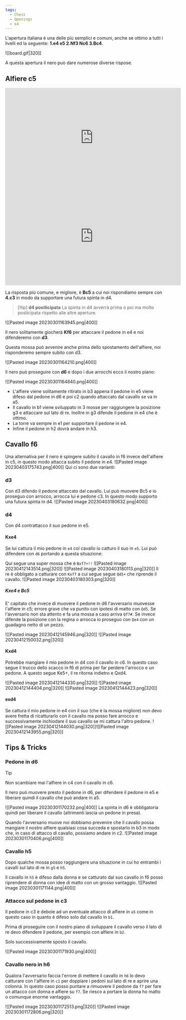 ```yaml
---
tags:
  - Chess
  - Openings
  - e4
---
```

L'apertura italiana è una delle più semplici e comuni, anche se ottimo a tutti i livelli ed la seguente: **1.e4 e5 2.Nf3 Nc6 3.Bc4**.

![[board.gif|320]]

A questa apertura il nero può dare numerose diverse rispose.

## Alfiere c5

<div class="iframe-container">
  <iframe width="560" height="315" src="https://www.youtube.com/embed/QWTEL_2jzbo" title="YouTube video player" frameborder="0" allow="accelerometer; autoplay; clipboard-write; encrypted-media; gyroscope; picture-in-picture" allowfullscreen></iframe>
</div>

<div class="iframe-container">
  <iframe width="560" height="315" src="https://www.youtube.com/embed/4E1rc7dC9JQ" title="YouTube video player" frameborder="0" allow="accelerometer; autoplay; clipboard-write; encrypted-media; gyroscope; picture-in-picture" allowfullscreen></iframe>
</div>

La risposta più comune, e migliore, è **Bc5** a cui noi rispondiamo sempre con **4.c3** in modo da supportare una futura spinta in d4.
> [!tip] **d4 positicipata**
> La spinta in d4 avverrà prima o poi ma molto posticipata rispetto alle altre aperture.

![[Pasted image 20230301163945.png|400]]

Il nero solitamente giocherà **Kf6** per attaccare il pedone in e4 e noi difenderemo con **d3**.

Questa mossa può avvenire anche prima dello spostamento dell'alfiere, noi risponderemo sempre subito con d3.

![[Pasted image 20230301164210.png|400]]

Il nero può proseguire con **d6** e dopo i due arrocchi ecco il nostro piano:

![[Pasted image 20230301164840.png|400]]

* L'alfiere viene solitamente ritirato in b3 appena il pedone in e5 viene difeso dal pedone in d6 e poi c2 quando attaccato dal cavallo se va in a5.
* Il cavallo in b1 viene sviluppato in 3 mosse per raggiungere la posizione g3 e attaccare sul lato di re. Inoltre in g3 difende il pedone in e4 che è ottimo.
* La torre va sempre in e1 per supportare il pedone in e4.
* Infine il pedone in h2 dovrà andare in h3.

## Cavallo f6
Una alternativa per il nero è spingere subito il cavallo in f6 invece dell'alfiere in c5, in questo modo attacca subito il pedone in e4.
![[Pasted image 20230403175743.png|400]]
Qui ci sono due varianti:
### d3
Con d3 difendo il pedone attaccato dal cavallo. Lui può muovere Bc5 e io proseguo con arrocco, arrocca lui e pedone c3.
In questo modo supporto una futura spinta in d4.
![[Pasted image 20230403180632.png|400]]

### d4
Con d4 contrattacco il suo pedone in e5.
#### Kxe4
Se lui cattura il mio pedone in `e4` col cavallo io catturo il suo in `e5`.
Lui può difendere con `d6` portando a questa situazione:

Qui segue una super mossa che è `Bxf7+!!`
![[Pasted image 20230412143514.png|320]] ![[Pasted image 20230403180113.png|320]]
Il re è obbligato a catturare con `Kxf7` a cui segue segue `Qd5+` che riprende il cavallo.
![[Pasted image 20230403180303.png|320]]

##### Kxe4 e Bc5
E' capitato che invece di muovere il pedone in d6 l'avversario muovesse l'alfiere in c5; errore grave che va punito con ipotesi di matto con `Qd5`.
Se l'avversario non sta attento e fa una mossa a caso arriva `Qf7#`.
Se invece difende la posizione con la regina o arrocca io proseguo con `Qe4` con un guadagno netto di un pezzo.

![[Pasted image 20230412145946.png|320]] ![[Pasted image 20230412150032.png|320]]

#### Kxd4
Potrebbe mangiare il mio pedone in d4 con il cavallo in c6. In questo caso segue il trucco dello scacco in f6 di prima per far perdere l'arrocco e un pedone.
A questo segue Ke5+, il re ritorna indietro e Qxd4.

![[Pasted image 20230412144330.png|320]] ![[Pasted image 20230412144404.png|320]] ![[Pasted image 20230412144423.png|320]]

#### exd4
Se cattura il mio pedone in e4 con il suo (che è la mossa migliore) non devo avere fretta di ricatturarlo con il cavallo ma posso fare arrocco e successivamente inchiodare il suo cavallo se mi cattura l'altro pedone.
![[Pasted image 20230412144030.png|320]]![[Pasted image 20230412143955.png|320]]


## Tips & Tricks

### Pedone in d6

> [!tip]
> Non scambiare mai l'alfiere in c4 con il cavallo in c6.

Il nero può muovere presto il pedone in d6, per difendere il pedone in e5 e liberare quindi il cavallo che può andare in a5.

![[Pasted image 20230301170232.png|400]]
La spinta in d6 è obbligatoria quindi per liberare il cavallo (altrimenti lascia un pedone in presa).

Quando l'avversario muove noi dobbiamo prevenire che il cavallo possa mangiare il nostro alfiere qualsiasi cosa succeda e spostarlo in b3 in modo che, in caso di attacco di cavallo, possiamo andare in c2.
![[Pasted image 20230301170406.png|400]]

### Cavallo h5
Dopo qualche mossa posso raggiungere una situazione in cui ho entrambi i cavalli sul lato di re in `g5` e `h5`.

Il cavallo in `h5` è difeso dalla donna e se catturato dal suo cavallo in f6 posso riprendere di donna con idee di matto con un grosso vantaggio.
![[Pasted image 20230301171144.png|400]]

### Attacco sul pedone in c3
Il pedone in c3 è debole ad un eventuale attacco di alfiere in `a5` come in questo caso in quanto è difeso solo dal cavallo in `b1`.

Prima di proseguire con il nostro piano di sviluppare il cavallo verso il lato di re devo difendere il pedone, per esempio con alfiere in `b2`.

Solo successivamente sposto il cavallo.

![[Pasted image 20230301171930.png|400]]

### Cavallo nero in h6
Qualora l'avversario faccia l'errore di mettere il cavallo in `h6` lo devo catturare con l'alfiere in `c1` per doppiare i pedoni sul lato di re e aprire una colonna.
In questo caso posso puntare a rimuovere il pedone da `f7` per fare un attacco con donna e alfiere su `f7`. Se riesco a portare la donna ho matto o comunque enorme vantaggio.

![[Pasted image 20230301172513.png|320]] ![[Pasted image 20230301172806.png|320]]